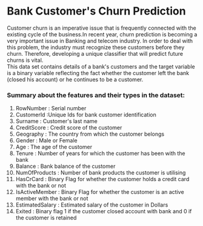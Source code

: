# Bank Customer's Churn Prediction
Customer churn is an imperative issue that is frequently connected with the existing cycle of the business.In recent year, churn prediction is becoming a very important issue in Banking and telecom industry. In order to deal with this problem, the industry must recognize these customers before they churn. Therefore, developing a unique classifier that will predict future churns is vital.
<br>
This data set contains details of a bank's customers and the target variable is a binary variable reflecting the fact whether the customer left the bank (closed his account) or he continues to be a customer.

### Summary about the features and their types in the dataset:

1) RowNumber : Serial number
2) CustomerId :Unique Ids for bank customer identification
3) Surname : Customer's last name
4) CreditScore : Credit score of the customer
5) Geography : The country from which the customer belongs
6) Gender : Male or Female
7) Age : The age of the customer
8) Tenure : Number of years for which the customer has been with the bank
9) Balance : Bank balance of the customer
10) NumOfProducts : Number of bank products the customer is utilising
11) HasCrCard : Binary Flag for whether the customer holds a credit card with the bank or not
12) IsActiveMember : Binary Flag for whether the customer is an active member with the bank or not
13) EstimatedSalary : Estimated salary of the customer in Dollars
14) Exited : Binary flag 1 if the customer closed account with bank and 0 if the customer is retained

